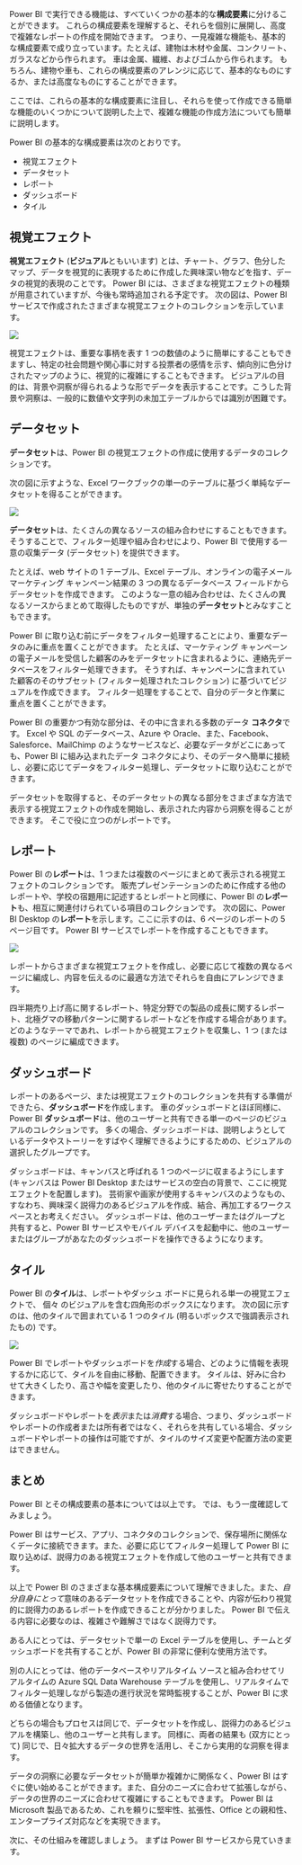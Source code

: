 Power BI で実行できる機能は、すべていくつかの基本的な**構成要素**に分けることができます。 これらの構成要素を理解すると、それらを個別に展開し、高度で複雑なレポートの作成を開始できます。 つまり、一見複雑な機能も、基本的な構成要素で成り立っています。たとえば、建物は木材や金属、コンクリート、ガラスなどから作られます。 車は金属、繊維、およびゴムから作られます。 もちろん、建物や車も、これらの構成要素のアレンジに応じて、基本的なものにするか、または高度なものにすることができます。

ここでは、これらの基本的な構成要素に注目し、それらを使って作成できる簡単な機能のいくつかについて説明した上で、複雑な機能の作成方法についても簡単に説明します。

Power BI の基本的な構成要素は次のとおりです。

* 視覚エフェクト
* データセット
* レポート
* ダッシュボード
* タイル

## <a name="visualizations"></a>視覚エフェクト
**視覚エフェクト** (**ビジュアル**ともいいます) とは、チャート、グラフ、色分したマップ、データを視覚的に表現するために作成した興味深い物などを指す、データの視覚的表現のことです。 Power BI には、さまざまな視覚エフェクトの種類が用意されていますが、今後も常時追加される予定です。 次の図は、Power BI サービスで作成されたさまざまな視覚エフェクトのコレクションを示しています。

![](media/0-0b-building-blocks-power-bi/c0a0b_1.png)

視覚エフェクトは、重要な事柄を表す 1 つの数値のように簡単にすることもできますし、特定の社会問題や関心事に対する投票者の感情を示す、傾向別に色分けされたマップのように、視覚的に複雑にすることもできます。 ビジュアルの目的は、背景や洞察が得られるような形でデータを表示することです。こうした背景や洞察は、一般的に数値や文字列の未加工テーブルからでは識別が困難です。

## <a name="datasets"></a>データセット
**データセット**は、Power BI の視覚エフェクトの作成に使用するデータのコレクションです。

次の図に示すような、Excel ワークブックの単一のテーブルに基づく単純なデータセットを得ることができます。

![](media/0-0b-building-blocks-power-bi/c0a0b_2.png)

**データセット**は、たくさんの異なるソースの組み合わせにすることもできます。そうすることで、フィルター処理や組み合わせにより、Power BI で使用する一意の収集データ (データセット) を提供できます。

たとえば、web サイトの 1 テーブル、Excel テーブル、オンラインの電子メール マーケティング キャンペーン結果の 3 つの異なるデータベース フィールドからデータセットを作成できます。 このような一意の組み合わせは、たくさんの異なるソースからまとめて取得したものですが、単独の**データセット**とみなすこともできます。

Power BI に取り込む前にデータをフィルター処理することにより、重要なデータのみに重点を置くことができます。 たとえば、マーケティング キャンペーンの電子メールを受信した顧客のみをデータセットに含まれるように、連絡先データベースをフィルター処理できます。 そうすれば、キャンペーンに含まれていた顧客のそのサブセット (フィルター処理されたコレクション) に基づいてビジュアルを作成できます。 フィルター処理をすることで、自分のデータと作業に重点を置くことができます。

Power BI の重要かつ有効な部分は、その中に含まれる多数のデータ **コネクタ**です。 Excel や SQL のデータベース、Azure や Oracle、また、Facebook、Salesforce、MailChimp のようなサービスなど、必要なデータがどこにあっても、Power BI に組み込まれたデータ コネクタにより、そのデータへ簡単に接続し、必要に応じてデータをフィルター処理し、データセットに取り込むことができます。

データセットを取得すると、そのデータセットの異なる部分をさまざまな方法で表示する視覚エフェクトの作成を開始し、表示された内容から洞察を得ることができます。 そこで役に立つのがレポートです。

## <a name="reports"></a>レポート
Power BI の**レポート**は、1 つまたは複数のページにまとめて表示される視覚エフェクトのコレクションです。 販売プレゼンテーションのために作成する他のレポートや、学校の宿題用に記述するとレポートと同様に、Power BI の**レポート**も、相互に関連付けられている項目のコレクションです。 次の図に、Power BI Desktop の**レポート**を示します。ここに示すのは、6 ページのレポートの 5 ページ目です。 Power BI サービスでレポートを作成することもできます。

![](media/0-0b-building-blocks-power-bi/c0a0b_3.png)

レポートからさまざまな視覚エフェクトを作成し、必要に応じて複数の異なるページに編成し、内容を伝えるのに最適な方法でそれらを自由にアレンジできます。

四半期売り上げ高に関するレポート、特定分野での製品の成長に関するレポート、北極グマの移動パターンに関するレポートなどを作成する場合があります。 どのようなテーマであれ、レポートから視覚エフェクトを収集し、1 つ (または複数) のページに編成できます。

## <a name="dashboards"></a>ダッシュボード
レポートのあるページ、または視覚エフェクトのコレクションを共有する準備ができたら、**ダッシュボード**を作成します。 車のダッシュボードとほぼ同様に、Power BI **ダッシュボード**は、他のユーザーと共有できる単一のページのビジュアルのコレクションです。 多くの場合、ダッシュボードは、説明しようとしているデータやストーリーをすばやく理解できるようにするための、ビジュアルの選択したグループです。

ダッシュボードは、キャンバスと呼ばれる 1 つのページに収まるようにします (キャンバスは Power BI Desktop またはサービスの空白の背景で、ここに視覚エフェクトを配置します)。 芸術家や画家が使用するキャンバスのようなもの、すなわち、興味深く説得力のあるビジュアルを作成、結合、再加工するワークスペースとお考えください。
ダッシュボードは、他のユーザーまたはグループと共有すると、Power BI サービスやモバイル デバイスを起動中に、他のユーザーまたはグループがあなたのダッシュボードを操作できるようになります。

## <a name="tiles"></a>タイル
Power BI の**タイル**は、レポートやダッシュ ボードに見られる単一の視覚エフェクトで、 個々 のビジュアルを含む四角形のボックスになります。 次の図に示すのは、他のタイルで囲まれている 1 つのタイル (明るいボックスで強調表示されたもの) です。

![](media/0-0b-building-blocks-power-bi/c0a0b_4.png)

Power BI でレポートやダッシュボードを*作成*する場合、どのように情報を表現するかに応じて、タイルを自由に移動、配置できます。 タイルは、好みに合わせて大きくしたり、高さや幅を変更したり、他のタイルに寄せたりすることができます。

ダッシュボードやレポートを*表示*または*消費*する場合、つまり、ダッシュボードやレポートの作成者または所有者ではなく、それらを共有している場合、ダッシュボードやレポートの操作は可能ですが、タイルのサイズ変更や配置方法の変更はできません。

## <a name="all-together-now"></a>まとめ
Power BI とその構成要素の基本については以上です。 では、もう一度確認してみましょう。

Power BI はサービス、アプリ、コネクタのコレクションで、保存場所に関係なくデータに接続できます。また、必要に応じてフィルター処理して Power BI に取り込めば、説得力のある視覚エフェクトを作成して他のユーザーと共有できます。  

以上で Power BI のさまざまな基本構成要素について理解できました。また、*自分自身にとって*意味のあるデータセットを作成できることや、内容が伝わり視覚的に説得力のあるレポートを作成できることが分かりました。 Power BI で伝える内容に必要なのは、複雑さや難解さではなく説得力です。

ある人にとっては、データセットで単一の Excel テーブルを使用し、チームとダッシュボードを共有することが、Power BI の非常に便利な使用方法です。

別の人にとっては、他のデータベースやリアルタイム ソースと組み合わせてリアルタイムの Azure SQL Data Warehouse テーブルを使用し、リアルタイムでフィルター処理しながら製造の進行状況を常時監視することが、Power BI に求める価値となります。

どちらの場合もプロセスは同じで、データセットを作成し、説得力のあるビジュアルを構築し、他のユーザーと共有します。 同様に、両者の結果も (双方にとって) 同じで、日々拡大するデータの世界を活用し、そこから実用的な洞察を得ます。

データの洞察に必要なデータセットが簡単か複雑かに関係なく、Power BI はすぐに使い始めることができます。また、自分のニーズに合わせて拡張しながら、データの世界のニーズに合わせて複雑にすることもできます。 Power BI は Microsoft 製品であるため、これを頼りに堅牢性、拡張性、Office との親和性、エンタープライズ対応などを実現できます。

次に、その仕組みを確認しましょう。 まずは Power BI サービスから見ていきます。

